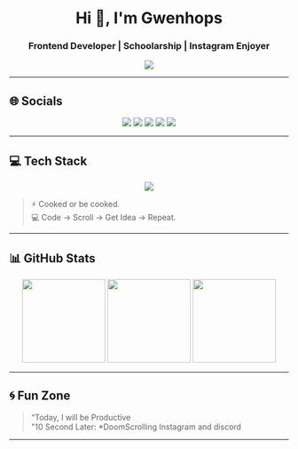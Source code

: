 <!-- 🌀 GITHUB PROFILE by ChatGPT -->
<h1 align="center">Hi 👋, I'm Gwenhops</h1>
<h3 align="center">Frontend Developer | Schoolarship | Instagram Enjoyer</h3>

<p align="center">
  <img src="https://readme-typing-svg.herokuapp.com?font=Fira+Code&weight=500&size=20&duration=4000&pause=1000&color=6A5ACD&center=true&vCenter=true&width=435&lines=+Hello World;My+Code+Name+Is+Gwnh;Junior+FrontEnd+Developer">
</p>

---

## 🌐 Socials
<p align="center">
  <a href="https://discord.gg/B7eXEBWM7N"><img src="https://img.shields.io/badge/Discord-%237289DA.svg?logo=discord&logoColor=white"></a>
  <a href="https://www.facebook.com/profile.php?id=61559635629921"><img src="https://img.shields.io/badge/Facebook-%231877F2.svg?logo=Facebook&logoColor=white"></a>
  <a href="https://www.instagram.com/setengah_mie_ayam/"><img src="https://img.shields.io/badge/Instagram-%23E4405F.svg?logo=Instagram&logoColor=white"></a>
  <a href="https://www.youtube.com/@GwenhTop"><img src="https://img.shields.io/badge/YouTube-%23FF0000.svg?logo=YouTube&logoColor=white"></a>
  <a href="mailto:inigwenh@gmail.com"><img src="https://img.shields.io/badge/Email-D14836?logo=gmail&logoColor=white"></a>
</p>

---

## 💻 Tech Stack
<p align="center">
  <img src="https://skillicons.dev/icons?i=js,ts,react,html,css,php,laravel,java,git,github,vscode" />
</p>

> ⚡ Cooked or be cooked.  
> 💻 Code → Scroll → Get Idea → Repeat.

---

## 📊 GitHub Stats
<p align="center">
  <img src="https://github-readme-stats.vercel.app/api?username=gwenhops&theme=tokyonight&hide_border=false&include_all_commits=true&count_private=true" height="150em" />
  <img src="https://nirzak-streak-stats.vercel.app/?user=gwenhops&theme=tokyonight&hide_border=false" height="150em" />
  <img src="https://github-readme-stats.vercel.app/api/top-langs/?username=gwenhops&theme=tokyonight&hide_border=false&include_all_commits=true&count_private=true&layout=compact" height="150em" />
</p>

---

## 🌀 Fun Zone
> “Today, I will be Productive  
> "10 Second Later: *DoomScrolling Instagram and discord

---
